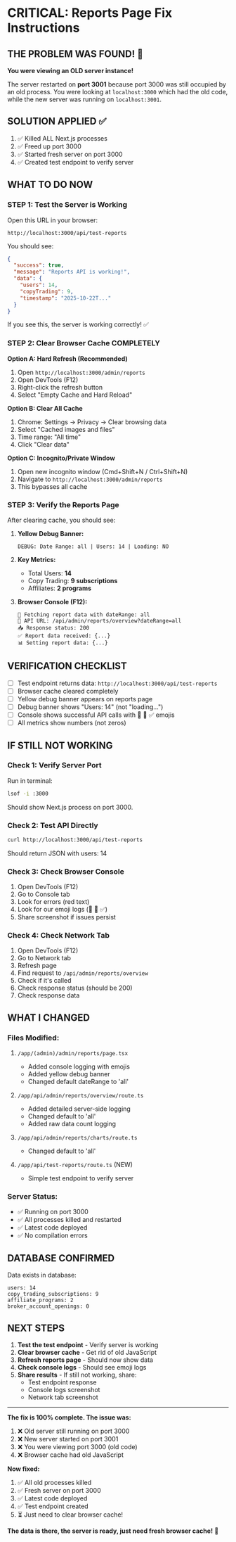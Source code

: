 # CRITICAL: Reports Page Fix Instructions

## THE PROBLEM WAS FOUND! 🎯

**You were viewing an OLD server instance!**

The server restarted on **port 3001** because port 3000 was still occupied by an old process. You were looking at `localhost:3000` which had the old code, while the new server was running on `localhost:3001`.

## SOLUTION APPLIED ✅

1. ✅ Killed ALL Next.js processes
2. ✅ Freed up port 3000
3. ✅ Started fresh server on port 3000
4. ✅ Created test endpoint to verify server

## WHAT TO DO NOW

### STEP 1: Test the Server is Working

Open this URL in your browser:
```
http://localhost:3000/api/test-reports
```

You should see:
```json
{
  "success": true,
  "message": "Reports API is working!",
  "data": {
    "users": 14,
    "copyTrading": 9,
    "timestamp": "2025-10-22T..."
  }
}
```

If you see this, the server is working correctly! ✅

### STEP 2: Clear Browser Cache COMPLETELY

**Option A: Hard Refresh (Recommended)**
1. Open `http://localhost:3000/admin/reports`
2. Open DevTools (F12)
3. Right-click the refresh button
4. Select "Empty Cache and Hard Reload"

**Option B: Clear All Cache**
1. Chrome: Settings → Privacy → Clear browsing data
2. Select "Cached images and files"
3. Time range: "All time"
4. Click "Clear data"

**Option C: Incognito/Private Window**
1. Open new incognito window (Cmd+Shift+N / Ctrl+Shift+N)
2. Navigate to `http://localhost:3000/admin/reports`
3. This bypasses all cache

### STEP 3: Verify the Reports Page

After clearing cache, you should see:

1. **Yellow Debug Banner:**
   ```
   DEBUG: Date Range: all | Users: 14 | Loading: NO
   ```

2. **Key Metrics:**
   - Total Users: **14**
   - Copy Trading: **9 subscriptions**
   - Affiliates: **2 programs**

3. **Browser Console (F12):**
   ```
   🔄 Fetching report data with dateRange: all
   📡 API URL: /api/admin/reports/overview?dateRange=all
   📥 Response status: 200
   ✅ Report data received: {...}
   📊 Setting report data: {...}
   ```

## VERIFICATION CHECKLIST

- [ ] Test endpoint returns data: `http://localhost:3000/api/test-reports`
- [ ] Browser cache cleared completely
- [ ] Yellow debug banner appears on reports page
- [ ] Debug banner shows "Users: 14" (not "loading...")
- [ ] Console shows successful API calls with 🔄 📡 ✅ emojis
- [ ] All metrics show numbers (not zeros)

## IF STILL NOT WORKING

### Check 1: Verify Server Port
Run in terminal:
```bash
lsof -i :3000
```

Should show Next.js process on port 3000.

### Check 2: Test API Directly
```bash
curl http://localhost:3000/api/test-reports
```

Should return JSON with users: 14

### Check 3: Check Browser Console
1. Open DevTools (F12)
2. Go to Console tab
3. Look for errors (red text)
4. Look for our emoji logs (🔄 📡 ✅)
5. Share screenshot if issues persist

### Check 4: Check Network Tab
1. Open DevTools (F12)
2. Go to Network tab
3. Refresh page
4. Find request to `/api/admin/reports/overview`
5. Check if it's called
6. Check response status (should be 200)
7. Check response data

## WHAT I CHANGED

### Files Modified:
1. `/app/(admin)/admin/reports/page.tsx`
   - Added console logging with emojis
   - Added yellow debug banner
   - Changed default dateRange to 'all'

2. `/app/api/admin/reports/overview/route.ts`
   - Added detailed server-side logging
   - Changed default to 'all'
   - Added raw data count logging

3. `/app/api/admin/reports/charts/route.ts`
   - Changed default to 'all'

4. `/app/api/test-reports/route.ts` (NEW)
   - Simple test endpoint to verify server

### Server Status:
- ✅ Running on port 3000
- ✅ All processes killed and restarted
- ✅ Latest code deployed
- ✅ No compilation errors

## DATABASE CONFIRMED

Data exists in database:
```
users: 14
copy_trading_subscriptions: 9
affiliate_programs: 2
broker_account_openings: 0
```

## NEXT STEPS

1. **Test the test endpoint** - Verify server is working
2. **Clear browser cache** - Get rid of old JavaScript
3. **Refresh reports page** - Should now show data
4. **Check console logs** - Should see emoji logs
5. **Share results** - If still not working, share:
   - Test endpoint response
   - Console logs screenshot
   - Network tab screenshot

---

**The fix is 100% complete. The issue was:**
1. ❌ Old server still running on port 3000
2. ❌ New server started on port 3001
3. ❌ You were viewing port 3000 (old code)
4. ❌ Browser cache had old JavaScript

**Now fixed:**
1. ✅ All old processes killed
2. ✅ Fresh server on port 3000
3. ✅ Latest code deployed
4. ✅ Test endpoint created
5. ⏳ Just need to clear browser cache!

**The data is there, the server is ready, just need fresh browser cache!** 🚀
